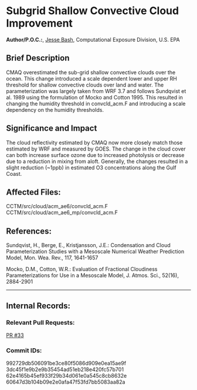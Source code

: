 # Subgrid Shallow Convective Cloud Improvement

**Author/P.O.C.:**, [Jesse Bash](mailto:bash.jesse@epa.gov), Computational Exposure Division, U.S. EPA

## Brief Description
CMAQ overestimated the sub-grid shallow convective clouds over the ocean. This change introduced a scale dependent lower and upper RH threshold for shallow convective clouds over land and water. The parameterization was largely taken from WRF 3.7 and follows Sundqvist et al. 1989 using the formulation of Mocko and Cotton 1995. This resulted in changing the humidity threshold in convcld_acm.F and introducing a scale dependency on the humidity thresholds. 

## Significance and Impact

The cloud reflectivity estimated by CMAQ now more closely match those estimated by WRF and measured by GOES. The change in the cloud cover can both increase surface ozone due to increased photolysis or decrease due to a reduction in mixing from aloft. Generally, the changes resulted in a slight reduction (~1ppb) in estimated O3 concentrations along the Gulf Coast. 

## Affected Files:

CCTM/src/cloud/acm_ae6/convcld_acm.F
CCTM/src/cloud/acm_ae6_mp/convcld_acm.F

## References:

Sundqvist, H., Berge, E., Kristjansson, J.E.: Condensation and Cloud Parameterization Studies with a Mesoscale Numerical Weather Prediction Model, Mon. Wea. Rev., 117, 1641-1657

Mocko, D.M., Cotton, W.R.: Evaluation of Fractional Cloudiness Parameterizations for Use in a Mesoscale Model, J. Atmos. Sci., 52(16), 2884-2901

-----
## Internal Records:

### Relevant Pull Requests:
  [PR #33](https://github.com/usepa/cmaq_dev/pull/33)

### Commit IDs:
992729db506091be3ce80f5086d909e0ea15ae9f  
3dc45f1e9b2e9b35454ad51eb218e420fc57b701  
62e4165b45ef933f29b34d061e0a545c8cb8632e  
60647d3b104b09e2e0afa47f53fd7bb5083aa82a    
